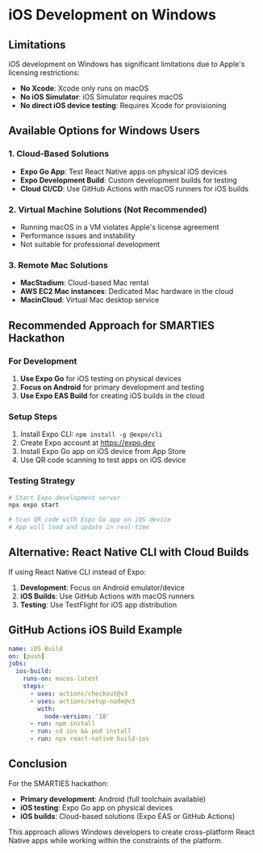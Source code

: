 # iOS Development on Windows

## Limitations
iOS development on Windows has significant limitations due to Apple's licensing restrictions:

- **No Xcode**: Xcode only runs on macOS
- **No iOS Simulator**: iOS Simulator requires macOS
- **No direct iOS device testing**: Requires Xcode for provisioning

## Available Options for Windows Users

### 1. Cloud-Based Solutions
- **Expo Go App**: Test React Native apps on physical iOS devices
- **Expo Development Build**: Custom development builds for testing
- **Cloud CI/CD**: Use GitHub Actions with macOS runners for iOS builds

### 2. Virtual Machine Solutions (Not Recommended)
- Running macOS in a VM violates Apple's license agreement
- Performance issues and instability
- Not suitable for professional development

### 3. Remote Mac Solutions
- **MacStadium**: Cloud-based Mac rental
- **AWS EC2 Mac instances**: Dedicated Mac hardware in the cloud
- **MacinCloud**: Virtual Mac desktop service

## Recommended Approach for SMARTIES Hackathon

### For Development
1. **Use Expo Go** for iOS testing on physical devices
2. **Focus on Android** for primary development and testing
3. **Use Expo EAS Build** for creating iOS builds in the cloud

### Setup Steps
1. Install Expo CLI: `npm install -g @expo/cli`
2. Create Expo account at https://expo.dev
3. Install Expo Go app on iOS device from App Store
4. Use QR code scanning to test apps on iOS device

### Testing Strategy
```bash
# Start Expo development server
npx expo start

# Scan QR code with Expo Go app on iOS device
# App will load and update in real-time
```

## Alternative: React Native CLI with Cloud Builds

If using React Native CLI instead of Expo:

1. **Development**: Focus on Android emulator/device
2. **iOS Builds**: Use GitHub Actions with macOS runners
3. **Testing**: Use TestFlight for iOS app distribution

## GitHub Actions iOS Build Example

```yaml
name: iOS Build
on: [push]
jobs:
  ios-build:
    runs-on: macos-latest
    steps:
      - uses: actions/checkout@v3
      - uses: actions/setup-node@v3
        with:
          node-version: '18'
      - run: npm install
      - run: cd ios && pod install
      - run: npx react-native build-ios
```

## Conclusion

For the SMARTIES hackathon:
- **Primary development**: Android (full toolchain available)
- **iOS testing**: Expo Go app on physical devices
- **iOS builds**: Cloud-based solutions (Expo EAS or GitHub Actions)

This approach allows Windows developers to create cross-platform React Native apps while working within the constraints of the platform.